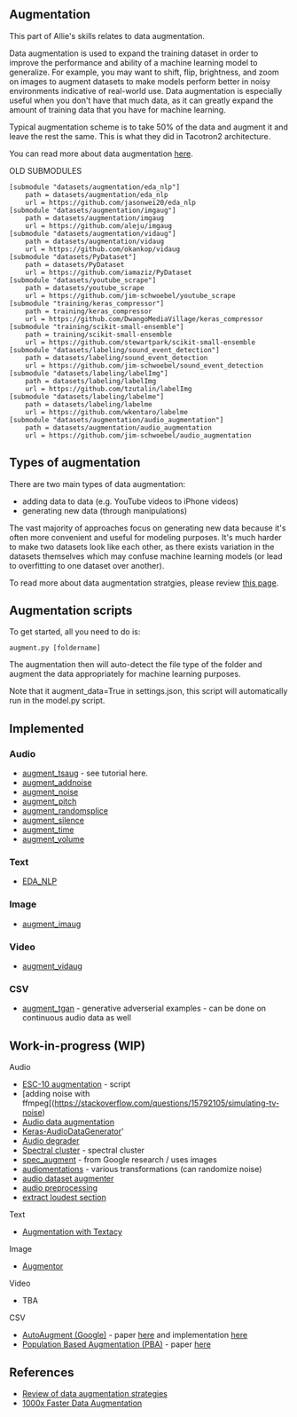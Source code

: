## Augmentation 

This part of Allie's skills relates to data augmentation.

Data augmentation is used to expand the training dataset in order to improve the performance and ability of a machine learning model to generalize. For example, you may want to shift, flip, brightness, and zoom on images to augment datasets to make models perform better in noisy environments indicative of real-world use. Data augmentation is especially useful when you don't have that much data, as it can greatly expand the amount of training data that you have for machine learning. 

Typical augmentation scheme is to take 50% of the data and augment it and leave the rest the same. This is what they did in Tacotron2 architecture. 

You can read more about data augmentation [here](https://towardsdatascience.com/1000x-faster-data-augmentation-b91bafee896c).

OLD SUBMODULES
```
[submodule "datasets/augmentation/eda_nlp"]
	path = datasets/augmentation/eda_nlp
	url = https://github.com/jasonwei20/eda_nlp
[submodule "datasets/augmentation/imgaug"]
	path = datasets/augmentation/imgaug
	url = https://github.com/aleju/imgaug
[submodule "datasets/augmentation/vidaug"]
	path = datasets/augmentation/vidaug
	url = https://github.com/okankop/vidaug
[submodule "datasets/PyDataset"]
	path = datasets/PyDataset
	url = https://github.com/iamaziz/PyDataset
[submodule "datasets/youtube_scrape"]
	path = datasets/youtube_scrape
	url = https://github.com/jim-schwoebel/youtube_scrape
[submodule "training/keras_compressor"]
	path = training/keras_compressor
	url = https://github.com/DwangoMediaVillage/keras_compressor
[submodule "training/scikit-small-ensemble"]
	path = training/scikit-small-ensemble
	url = https://github.com/stewartpark/scikit-small-ensemble
[submodule "datasets/labeling/sound_event_detection"]
	path = datasets/labeling/sound_event_detection
	url = https://github.com/jim-schwoebel/sound_event_detection
[submodule "datasets/labeling/labelImg"]
	path = datasets/labeling/labelImg
	url = https://github.com/tzutalin/labelImg
[submodule "datasets/labeling/labelme"]
	path = datasets/labeling/labelme
	url = https://github.com/wkentaro/labelme
[submodule "datasets/augmentation/audio_augmentation"]
	path = datasets/augmentation/audio_augmentation
	url = https://github.com/jim-schwoebel/audio_augmentation
```

## Types of augmentation

There are two main types of data augmentation:

* adding data to data (e.g. YouTube videos to iPhone videos) 
* generating new data (through manipulations) 

The vast majority of approaches focus on generating new data because it's often more convenient and useful for modeling purposes. It's much harder to make two datasets look like each other, as there exists variation in the datasets themselves which may confuse machine learning models (or lead to overfitting to one dataset over another). 

To read more about data augmentation stratgies, please review [this page](https://github.com/AgaMiko/data-augmentation-review).

## Augmentation scripts 

To get started, all you need to do is:
```
augment.py [foldername]
```

The augmentation then will auto-detect the file type of the folder and augment the data appropriately for machine learning purposes.

Note that it augment_data=True in settings.json, this script will automatically run in the model.py script.

## Implemented 
### Audio
* [augment_tsaug](https://tsaug.readthedocs.io/en/stable/) - see tutorial here.
* [augment_addnoise]()
* [augment_noise]()
* [augment_pitch]()
* [augment_randomsplice]()
* [augment_silence]()
* [augment_time]()
* [augment_volume]()

### Text
* [EDA_NLP]()

### Image
* [augment_imaug]()

### Video
* [augment_vidaug]()

### CSV
* [augment_tgan](https://github.com/sdv-dev/TGAN) - generative adverserial examples - can be done on continuous audio data as well

## Work-in-progress (WIP)

Audio 
* [ESC-10 augmentation](https://github.com/JasonZhang156/Sound-Recognition-Tutorial/blob/master/data_augmentation.py) - script
* [adding noise with ffmpeg[(https://stackoverflow.com/questions/15792105/simulating-tv-noise)
* [Audio data augmentation](https://github.com/sid0710/audio_data_augmentation)
* [Keras-AudioDataGenerator](https://github.com/AhmedImtiazPrio/Keras-AudioDataGenerator)'
* [Audio degrader](https://github.com/emilio-molina/audio_degrader)
* [Spectral cluster](https://github.com/wq2012/SpectralCluster) - spectral cluster 
* [spec_augment](https://github.com/zcaceres/spec_augment) - from Google research / uses images 
* [audiomentations](https://github.com/iver56/audiomentations) - various transformations (can randomize noise)
* [audio dataset augmenter](https://github.com/kleydon/Audio-Dataset-Augmenter)
* [audio preprocessing](https://github.com/dedkoster/audio_preproccesing)
* [extract loudest section](https://github.com/petewarden/extract_loudest_section)

Text
* [Augmentation with Textacy](https://chartbeat-labs.github.io/textacy/build/html/api_reference/augmentation.html)

Image 
* [Augmentor](https://github.com/mdbloice/Augmentor)

Video
* TBA

CSV 
* [AutoAugment (Google)](https://github.com/tensorflow/models/tree/master/research/autoaugment) - paper [here](https://arxiv.org/abs/1805.09501) and implementation [here](https://github.com/DeepVoltaire/AutoAugment)
* [Population Based Augmentation (PBA)](https://github.com/arcelien/pba) - paper [here](https://arxiv.org/abs/1711.09846)


## References
* [Review of data augmentation strategies](https://towardsdatascience.com/1000x-faster-data-augmentation-b91bafee896c)
* [1000x Faster Data Augmentation](https://towardsdatascience.com/1000x-faster-data-augmentation-b91bafee896c)

